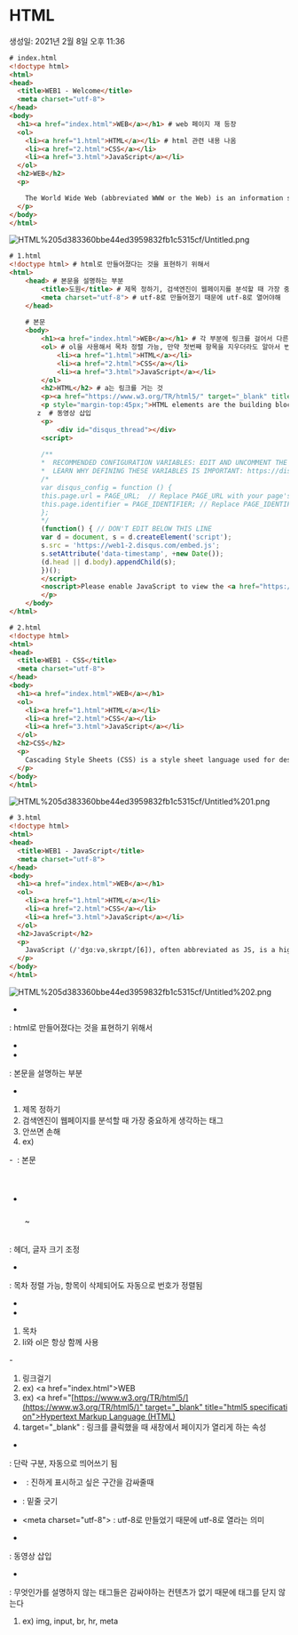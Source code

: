 # HTML

생성일: 2021년 2월 8일 오후 11:36

```html
# index.html
<!doctype html>
<html>
<head>
  <title>WEB1 - Welcome</title>
  <meta charset="utf-8">
</head>
<body>
  <h1><a href="index.html">WEB</a></h1> # web 페이지 재 등장
  <ol>
    <li><a href="1.html">HTML</a></li> # html 관련 내용 나옴
    <li><a href="2.html">CSS</a></li>
    <li><a href="3.html">JavaScript</a></li>
  </ol>
  <h2>WEB</h2>
  <p>

    The World Wide Web (abbreviated WWW or the Web) is an information space where documents and other web resources are identified by Uniform Resource Locators (URLs), interlinked by hypertext links, and can be accessed via the Internet.[1] English scientist Tim Berners-Lee invented the World Wide Web in 1989. He wrote the first web browser computer program in 1990 while employed at CERN in Switzerland.[2][3] The Web browser was released outside of CERN in 1991, first to other research institutions starting in January 1991 and to the general public on the Internet in August 1991.
  </p>
</body>
</html>
```

![HTML%205d383360bbe44ed3959832fb1c5315cf/Untitled.png](HTML%205d383360bbe44ed3959832fb1c5315cf/Untitled.png)

```html
# 1.html
<!doctype html> # html로 만들어졌다는 것을 표현하기 위해서
<html>
    <head> # 본문을 설명하는 부분
        <title>도원</title> # 제목 정하기, 검색엔진이 웹페이지를 분석할 때 가장 중요하게 생각하는 태그이기 때문에 안쓰면 손해
        <meta charset="utf-8"> # utf-8로 만들어졌기 때문에 utf-8로 열어야해
    </head>
    
    # 본문
    <body>
        <h1><a href="index.html">WEB</a></h1> # 각 부분에 링크를 걸어서 다른 페이지와 연결시키기
        <ol> # ol을 사용해서 목차 정렬 가능, 만약 첫번째 항목을 지우더라도 알아서 번호가 정렬됨
            <li><a href="1.html">HTML</a></li>
            <li><a href="2.html">CSS</a></li>
            <li><a href="3.html">JavaScript</a></li>
        </ol>
        <h2>HTML</h2> # a는 링크를 거는 것
        <p><a href="https://www.w3.org/TR/html5/" target="_blank" title="html5 specification">Hypertext Markup Language (HTML)</a> is the standard markup language for <strong>creating <u>web</u> pages</strong> and web applications.Web browsers receive HTML documents from a web server or from local storage and render them into multimedia web pages. HTML describes the structure of a web page semantically and originally included cues for the appearance of the document.</p>
        <p style="margin-top:45px;">HTML elements are the building blocks of HTML pages. With HTML constructs, images and other objects, such as interactive forms, may be embedded into the rendered page. It provides a means to create structured documents by denoting structural semantics for text such as headings, paragraphs, lists, links, quotes and other items. HTML elements are delineated by tags, written using angle brackets. </p>
       z  # 동영상 삽입
        <p>
            <div id="disqus_thread"></div>
        <script>
        
        /**
        *  RECOMMENDED CONFIGURATION VARIABLES: EDIT AND UNCOMMENT THE SECTION BELOW TO INSERT DYNAMIC VALUES FROM YOUR PLATFORM OR CMS.
        *  LEARN WHY DEFINING THESE VARIABLES IS IMPORTANT: https://disqus.com/admin/universalcode/#configuration-variables*/
        /*
        var disqus_config = function () {
        this.page.url = PAGE_URL;  // Replace PAGE_URL with your page's canonical URL variable
        this.page.identifier = PAGE_IDENTIFIER; // Replace PAGE_IDENTIFIER with your page's unique identifier variable
        };
        */
        (function() { // DON'T EDIT BELOW THIS LINE
        var d = document, s = d.createElement('script');
        s.src = 'https://web1-2.disqus.com/embed.js';
        s.setAttribute('data-timestamp', +new Date());
        (d.head || d.body).appendChild(s);
        })();
        </script>
        <noscript>Please enable JavaScript to view the <a href="https://disqus.com/?ref_noscript">comments powered by Disqus.</a></noscript>
        </p>
    </body>
</html>
```

```html
# 2.html
<!doctype html>
<html>
<head>
  <title>WEB1 - CSS</title>
  <meta charset="utf-8">
</head>
<body>
  <h1><a href="index.html">WEB</a></h1>
  <ol>
    <li><a href="1.html">HTML</a></li>
    <li><a href="2.html">CSS</a></li>
    <li><a href="3.html">JavaScript</a></li>
  </ol>
  <h2>CSS</h2>
  <p>
    Cascading Style Sheets (CSS) is a style sheet language used for describing the presentation of a document written in a markup language. Although most often used to set the visual style of web pages and user interfaces written in HTML and XHTML, the language can be applied to any XML document, including plain XML, SVG and XUL, and is applicable to rendering in speech, or on other media. Along with HTML and JavaScript, CSS is a cornerstone technology used by most websites to create visually engaging webpages, user interfaces for web applications, and user interfaces for many mobile applications.
  </p>
</body>
</html>
```

![HTML%205d383360bbe44ed3959832fb1c5315cf/Untitled%201.png](HTML%205d383360bbe44ed3959832fb1c5315cf/Untitled%201.png)

```html
# 3.html
<!doctype html>
<html>
<head>
  <title>WEB1 - JavaScript</title>
  <meta charset="utf-8">
</head>
<body>
  <h1><a href="index.html">WEB</a></h1>
  <ol>
    <li><a href="1.html">HTML</a></li>
    <li><a href="2.html">CSS</a></li>
    <li><a href="3.html">JavaScript</a></li>
  </ol>
  <h2>JavaScript</h2>
  <p>
    JavaScript (/ˈdʒɑːvəˌskrɪpt/[6]), often abbreviated as JS, is a high-level, dynamic, weakly typed, prototype-based, multi-paradigm, and interpreted programming language. Alongside HTML and CSS, JavaScript is one of the three core technologies of World Wide Web content production. It is used to make webpages interactive and provide online programs, including video games. The majority of websites employ it, and all modern web browsers support it without the need for plug-ins by means of a built-in JavaScript engine. Each of the many JavaScript engines represent a different implementation of JavaScript, all based on the ECMAScript specification, with some engines not supporting the spec fully, and with many engines supporting additional features beyond ECMA.
  </p>
</body>
</html>
```

![HTML%205d383360bbe44ed3959832fb1c5315cf/Untitled%202.png](HTML%205d383360bbe44ed3959832fb1c5315cf/Untitled%202.png)

- <!doctype html>

: html로 만들어졌다는 것을 표현하기 위해서

- <html></html>
- <head> </head>
: 본문을 설명하는 부분

- <title> </title>
1. 제목 정하기
2. 검색엔진이 웹페이지를 분석할 때 가장 중요하게 생각하는 태그
3. 안쓰면 손해
4. ex) <title>도원</title>

-<body> </body>
: 본문

- <h1> </h1> ~ <h6></h6>
: 헤더, 글자 크기 조정

- <ol></ol>
: 목차 정렬 가능, 항목이 삭제되어도 자동으로 번호가 정렬됨

- <li></li>
1. 목차
2. li와 ol은 항상 함께 사용

-<a></a>
1. 링크걸기
2. ex) <a href="index.html">WEB</a>
3. ex) <a href="[https://www.w3.org/TR/html5/](https://www.w3.org/TR/html5/)" target="_blank" title="html5 specification">Hypertext Markup Language (HTML)</a>
4. target="_blank"
: 링크를 클릭했을 때 새창에서 페이지가 열리게 하는 속성

- <p></p>
: 단락 구분, 자동으로 띄어쓰기 됨

- <strong> </strong>
: 진하게 표시하고 싶은 구간을 감싸줄때

- <u></u>
: 밑줄 긋기

- <meta charset="utf-8">
: utf-8로 만들었기 때문에 utf-8로 열라는 의미

- <p><iframe width="560" height="315" src="[https://www.youtube.com/embed/jSJM9iOiQ1g](https://www.youtube.com/embed/jSJM9iOiQ1g)" frameborder="0" allowfullscreen></iframe> </p>
: 동영상 삽입

- <br>
: 무엇인가를 설명하지 않는 태그들은 감싸야하는 컨텐츠가 없기 때문에 태그를 닫지 않는다
1. ex) img, input, br, hr, meta
